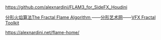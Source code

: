 

https://github.com/alexnardini/FLAM3_for_SideFX_Houdini




[分形火焰算法The Fractal Flame Algorithm ](https://www.yuque.com/molychin/wsnqvs/csg5nb)——[分形艺术网](http://www.fxysw.com/)——[VFX Fractal Toolkit](https://github.com/jtomori/vft)





https://alexnardini.net/flame-home/
